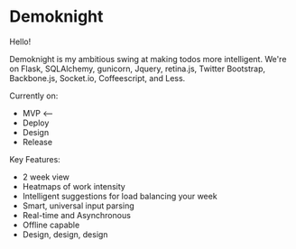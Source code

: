 # Demoknight

Hello!

Demoknight is my ambitious swing at making todos more intelligent. We're on Flask, SQLAlchemy, gunicorn, Jquery, retina.js, Twitter Bootstrap, Backbone.js, Socket.io, Coffeescript, and Less.

Currently on:
* MVP <--
* Deploy
* Design
* Release

Key Features:
* 2 week view
* Heatmaps of work intensity
* Intelligent suggestions for load balancing your week
* Smart, universal input parsing
* Real-time and Asynchronous
* Offline capable
* Design, design, design